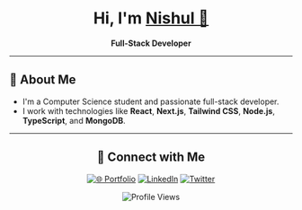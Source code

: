 <h1 align="center">Hi, I'm <a href="https://nishuldhakar.com/" target="_blank">Nishul 👋</a></h1>

<p align="center">
  <strong>Full-Stack Developer</strong>
</p>

---

## 🚀 About Me

- I'm a Computer Science student and passionate full-stack developer.
- I work with technologies like **React**, **Next.js**, **Tailwind CSS**, **Node.js**, **TypeScript**, and **MongoDB**.

<!-- - If you find value in what I create and want to support my journey, feel free to [sponsor me](#) — it truly means the world to me. 💙 -->

---

<div align="center">

## 🤝 Connect with Me

[![🌐 Portfolio](https://img.shields.io/badge/🌐_Portfolio-36BCF7?style=for-the-badge&logoColor=white&labelColor=1F222E)](https://nishuldhakar.com)
[![LinkedIn](https://img.shields.io/badge/LinkedIn-0A66C2?style=for-the-badge&logo=linkedin&logoColor=white&labelColor=1F222E)](https://linkedin.com/in/nishul-dhakar)
[![Twitter](https://img.shields.io/badge/X-000000?style=for-the-badge&logo=x&logoColor=white&labelColor=1F222E)](https://x.com/nishuldhakar)

<img src="https://komarev.com/ghpvc/?username=NishulDhakar&style=for-the-badge&color=36BCF7&labelColor=1F222E" alt="Profile Views" />

</div>
